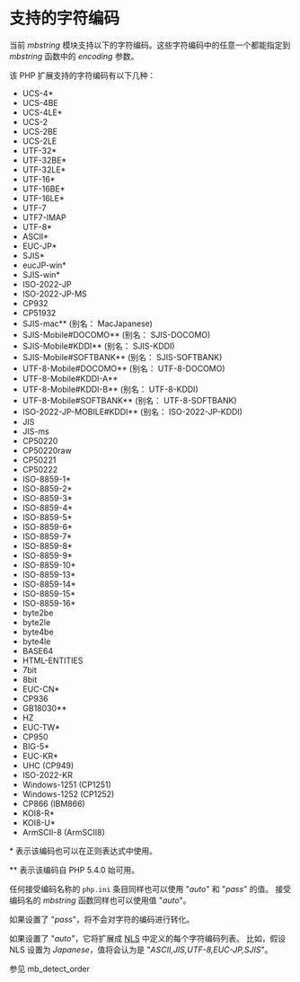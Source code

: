 支持的字符编码
==============

当前 *mbstring*
模块支持以下的字符编码。这些字符编码中的任意一个都能指定到 *mbstring*
函数中的 *encoding* 参数。

该 PHP 扩展支持的字符编码有以下几种：

-   <span class="simpara">UCS-4\*</span>
-   <span class="simpara">UCS-4BE</span>
-   <span class="simpara">UCS-4LE\*</span>
-   <span class="simpara">UCS-2</span>
-   <span class="simpara">UCS-2BE</span>
-   <span class="simpara">UCS-2LE</span>
-   <span class="simpara">UTF-32\*</span>
-   <span class="simpara">UTF-32BE\*</span>
-   <span class="simpara">UTF-32LE\*</span>
-   <span class="simpara">UTF-16\*</span>
-   <span class="simpara">UTF-16BE\*</span>
-   <span class="simpara">UTF-16LE\*</span>
-   <span class="simpara">UTF-7</span>
-   <span class="simpara">UTF7-IMAP</span>
-   <span class="simpara">UTF-8\*</span>
-   <span class="simpara">ASCII\*</span>
-   <span class="simpara">EUC-JP\*</span>
-   <span class="simpara">SJIS\*</span>
-   <span class="simpara">eucJP-win\*</span>
-   <span class="simpara">SJIS-win\*</span>
-   <span class="simpara">ISO-2022-JP</span>
-   <span class="simpara">ISO-2022-JP-MS</span>
-   <span class="simpara">CP932</span>
-   <span class="simpara">CP51932</span>
-   <span class="simpara">SJIS-mac\*\* (别名： MacJapanese)</span>
-   <span class="simpara">SJIS-Mobile\#DOCOMO\*\* (别名：
    SJIS-DOCOMO)</span>
-   <span class="simpara">SJIS-Mobile\#KDDI\*\* (别名：
    SJIS-KDDI)</span>
-   <span class="simpara">SJIS-Mobile\#SOFTBANK\*\* (别名：
    SJIS-SOFTBANK)</span>
-   <span class="simpara">UTF-8-Mobile\#DOCOMO\*\* (别名：
    UTF-8-DOCOMO)</span>
-   <span class="simpara">UTF-8-Mobile\#KDDI-A\*\*</span>
-   <span class="simpara">UTF-8-Mobile\#KDDI-B\*\* (别名：
    UTF-8-KDDI)</span>
-   <span class="simpara">UTF-8-Mobile\#SOFTBANK\*\* (别名：
    UTF-8-SOFTBANK)</span>
-   <span class="simpara">ISO-2022-JP-MOBILE\#KDDI\*\* (别名：
    ISO-2022-JP-KDDI)</span>
-   <span class="simpara">JIS</span>
-   <span class="simpara">JIS-ms</span>
-   <span class="simpara">CP50220</span>
-   <span class="simpara">CP50220raw</span>
-   <span class="simpara">CP50221</span>
-   <span class="simpara">CP50222</span>
-   <span class="simpara">ISO-8859-1\*</span>
-   <span class="simpara">ISO-8859-2\*</span>
-   <span class="simpara">ISO-8859-3\*</span>
-   <span class="simpara">ISO-8859-4\*</span>
-   <span class="simpara">ISO-8859-5\*</span>
-   <span class="simpara">ISO-8859-6\*</span>
-   <span class="simpara">ISO-8859-7\*</span>
-   <span class="simpara">ISO-8859-8\*</span>
-   <span class="simpara">ISO-8859-9\*</span>
-   <span class="simpara">ISO-8859-10\*</span>
-   <span class="simpara">ISO-8859-13\*</span>
-   <span class="simpara">ISO-8859-14\*</span>
-   <span class="simpara">ISO-8859-15\*</span>
-   <span class="simpara">ISO-8859-16\*</span>
-   <span class="simpara">byte2be</span>
-   <span class="simpara">byte2le</span>
-   <span class="simpara">byte4be</span>
-   <span class="simpara">byte4le</span>
-   <span class="simpara">BASE64</span>
-   <span class="simpara">HTML-ENTITIES</span>
-   <span class="simpara">7bit</span>
-   <span class="simpara">8bit</span>
-   <span class="simpara">EUC-CN\*</span>
-   <span class="simpara">CP936</span>
-   <span class="simpara">GB18030\*\*</span>
-   <span class="simpara">HZ</span>
-   <span class="simpara">EUC-TW\*</span>
-   <span class="simpara">CP950</span>
-   <span class="simpara">BIG-5\*</span>
-   <span class="simpara">EUC-KR\*</span>
-   <span class="simpara">UHC (CP949)</span>
-   <span class="simpara">ISO-2022-KR</span>
-   <span class="simpara">Windows-1251 (CP1251)</span>
-   <span class="simpara">Windows-1252 (CP1252)</span>
-   <span class="simpara">CP866 (IBM866)</span>
-   <span class="simpara">KOI8-R\*</span>
-   <span class="simpara">KOI8-U\*</span>
-   <span class="simpara">ArmSCII-8 (ArmSCII8)</span>

\* 表示该编码也可以在正则表达式中使用。

\*\* 表示该编码自 PHP 5.4.0 始可用。

任何接受编码名称的 `php.ini` 条目同样也可以使用 "*auto*" 和 "*pass*"
的值。 接受编码名的 *mbstring* 函数同样也可以使用值 "*auto*"。

如果设置了 "*pass*"，将不会对字符的编码进行转化。

如果设置了 "*auto*"，它将扩展成
<a href="/mbstring/setup.html#运行时配置" class="link">NLS</a>
中定义的每个字符编码列表。 比如，假设 NLS 设置为
*Japanese*，值将会认为是 "*ASCII,JIS,UTF-8,EUC-JP,SJIS*"。

参见 <span class="function">mb\_detect\_order</span>
